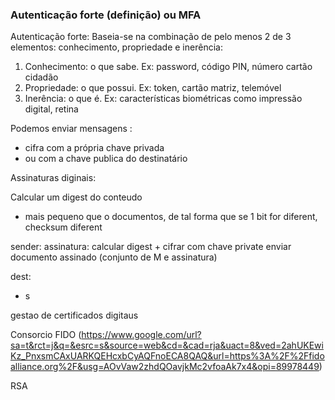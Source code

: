 
### Autenticação forte (definição) ou MFA
Autenticação forte: Baseia-se na combinação de pelo menos 2 de 3 elementos:
conhecimento, propriedade e inerência:
1. Conhecimento: o que sabe. Ex: password, código PIN, número cartão cidadão
2. Propriedade: o que possui. Ex: token, cartão matriz, telemóvel
3. Inerência: o que é. Ex: características biométricas como impressão digital, retina



Podemos enviar mensagens :
- cifra com a própria chave privada 
- ou com a chave publica do destinatário


Assinaturas diginais:

Calcular um digest do conteudo
- mais pequeno que o documentos, de tal forma que se 1 bit for diferent, checksum diferent

sender:
assinatura: calcular digest + cifrar com chave private
enviar documento assinado (conjunto de M e assinatura)

dest:
- s

gestao de certificados digitaus


Consorcio FIDO (https://www.google.com/url?sa=t&rct=j&q=&esrc=s&source=web&cd=&cad=rja&uact=8&ved=2ahUKEwiKz_PnxsmCAxUARKQEHcxbCyAQFnoECA8QAQ&url=https%3A%2F%2Ffidoalliance.org%2F&usg=AOvVaw2zhdQOavjkMc2vfoaAk7x4&opi=89978449)

RSA


